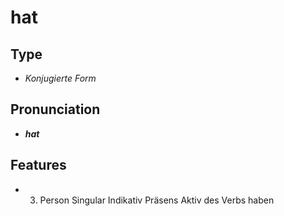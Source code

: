 # hat
## Type
- _Konjugierte Form_
## Pronunciation
- **_hat_**
## Features
-  3. Person Singular Indikativ Präsens Aktiv des Verbs haben
